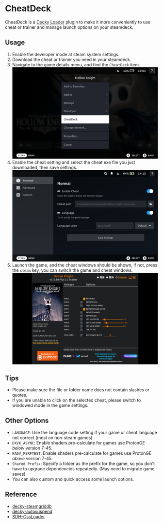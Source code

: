 # CheatDeck
CheatDeck is a [Decky Loader](https://github.com/SteamDeckHomebrew/PluginLoader) plugin to make it more conveniently to use cheat or trainer and manage launch options on your steamdeck.

## Usage
1. Enable the developer mode at steam system settings.
2. Download the cheat or trainer you need in your steamdeck.
3. Navigate to the game details menu, and find the `CheatDeck` item.
![](docs/assets/menu.jpg)
4. Enable the cheat setting and select the cheat exe file you just downloaded, then save settings.
![](docs/assets/settings.jpg)
5. Launch the game, and the cheat windows should be shown, if not, press the `steam` key, you can switch the game and cheat windows.
![](docs/assets/trainer.jpg)

## Tips
- Please make sure the file or folder name does not contain slashes or quotes.
- If you are unable to click on the selected cheat, please switch to windowed mode in the game settings.

## Other Options
- `LANGUAGE`: Use the language code setting if your game or cheat language not correct (most on non-steam games).
- `DXVK_ASYNC`: Enable shaders pre-calculate for games use ProtonGE *below* version 7-45.
- `RADV_PERFTEST`: Enable shaders pre-calculate for games use ProtonGE *above* version 7-45.
- `Shared Prefix`: Specify a folder as the prefix for the game, so you don't have to upgrade dependencies repeatedly. (May need to migrate game saves)
- You can also custom and quick access some launch options.

## Reference
- [decky-steamgriddb](https://github.com/SteamGridDB/decky-steamgriddb)
- [decky-autosuspend](https://github.com/jurassicplayer/decky-autosuspend)
- [SDH-CssLoader](https://github.com/DeckThemes/SDH-CssLoader)
